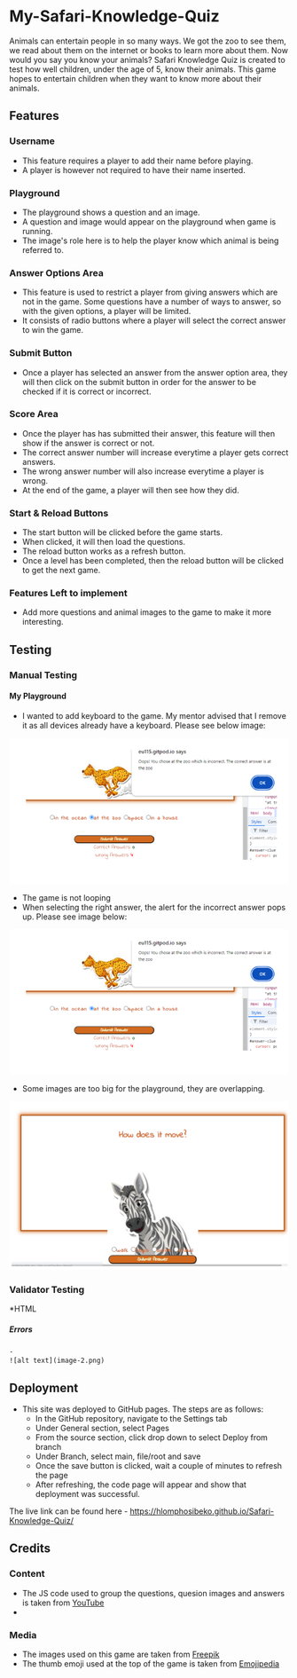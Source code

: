 # My-Safari-Knowledge-Quiz

Animals can entertain people in so many ways. We got the zoo to see them, we read about them on the internet or books to learn more about them. Now would you say you know your animals? Safari Knowledge Quiz is created to test how well children, under the age of 5, know their animals. This game hopes to entertain children when they want to know more about their animals.

## Features 

### Username
- This feature requires a player to add their name before playing.
- A player is however not required to have their name inserted.

### Playground
- The playground shows a question and an image.
- A question and image would appear on the playground when game is running.
- The image's role here is to help the player know which animal is being referred to.

### Answer Options Area
- This feature is used to restrict a player from giving answers which are not in the game. Some questions have a number of ways to answer, so with the given options, a player will be limited.
- It consists of radio buttons where a player will select the correct answer to win the game.

### Submit Button
- Once a player has selected an answer from the answer option area, they will then click on the submit button in order for the answer to be checked if it is correct or incorrect.

### Score Area
- Once the player has has submitted their answer, this feature will then show if the answer is correct or not.
- The correct answer number will increase everytime a player gets correct answers.
- The wrong answer number will also increase everytime a player is wrong.
- At the end of the game, a player will then see how they did.

### Start & Reload Buttons
- The start button will be clicked before the game starts.
- When clicked, it will then load the questions.
- The reload button works as a refresh button.
- Once a level has been completed, then the reload button will be clicked to get the next game.

### Features Left to implement
* Add more questions and animal images to the game to make it more interesting.

## Testing
### Manual Testing

#### My Playground
* I wanted to add  keyboard to the game. My mentor advised that I remove it as all devices already have a keyboard. Please see below image:

![alt text](image.png)

* The game is not looping
* When selecting the right answer, the alert for the incorrect answer pops up. Please see image below:

![alt text](image.png)

* Some images are too big for the playground, they are overlapping.

![alt text](image-1.png)

### Validator Testing

*HTML
##### Errors
    - 
    ![alt text](image-2.png)

## Deployment
* This site was deployed to GitHub pages. The steps are as follows:
    - In the GitHub repository, navigate to the Settings tab
    - Under General section, select Pages
    - From the source section, click drop down to select Deploy from branch 
    - Under Branch, select main, file/root and save  
    - Once the save button is clicked, wait a couple of minutes to refresh the page
    - After refreshing, the code page will appear and show that deployment was successful.

The live link can be found here - https://hlomphosibeko.github.io/Safari-Knowledge-Quiz/

## Credits
### Content
* The JS code used to group the questions, quesion images and answers is taken from [YouTube](https://www.youtube.com/channel/UCEsOe19aGFcM31zLG2M2sXw)
* 


### Media
* The images used on this game are taken from [Freepik](https://www.freepik.com/free-photos-vectors/safari-animals/)
* The thumb emoji used at the top of the game is taken from [Emojipedia](https://emojipeadia.org/thums-up)